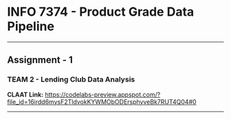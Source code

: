 # INFO 7374  - Product Grade Data Pipeline
***
## Assignment - 1
### TEAM 2 - Lending Club Data Analysis
**CLAAT Link:**
https://codelabs-preview.appspot.com/?file_id=16irdd6mysF2TldvokKYWMObODErsphyveBk7RUT4Q04#0
***
